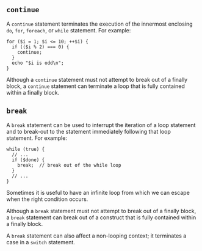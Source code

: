 ## `continue`

A `continue` statement terminates the execution of the innermost enclosing `do`, `for`, `foreach`, or `while` statement.  For example:

```Hack
for ($i = 1; $i <= 10; ++$i) {
  if (($i % 2) === 0) {
    continue;
  }
  echo "$i is odd\n";
}
```

Although a `continue` statement must not attempt to break out of a finally block, a `continue` statement can terminate a loop that is
fully contained within a finally block.

## `break`

A `break` statement can be used to interrupt the iteration of a loop statement and to break-out to the statement immediately following
that loop statement.  For example:

```Hack no-extract
while (true) {
  // ...
  if ($done) {
    break;  // break out of the while loop
  }
  // ...
}
```

Sometimes it is useful to have an infinite loop from which we can escape when the right condition occurs.

Although a `break` statement must not attempt to break out of a finally block, a `break` statement can break out of a construct that is
fully contained within a finally block.

A `break` statement can also affect a non-looping context; it terminates a case in a `switch` statement.

